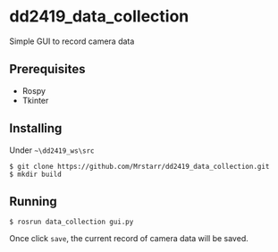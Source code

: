 # dd2419_data_collection
Simple GUI to record camera data

## Prerequisites

- Rospy
- Tkinter

## Installing
Under `~\dd2419_ws\src`
```
$ git clone https://github.com/Mrstarr/dd2419_data_collection.git
$ mkdir build
```

## Running

```
$ rosrun data_collection gui.py
```
Once click `save`, the current record of camera data will be saved.
